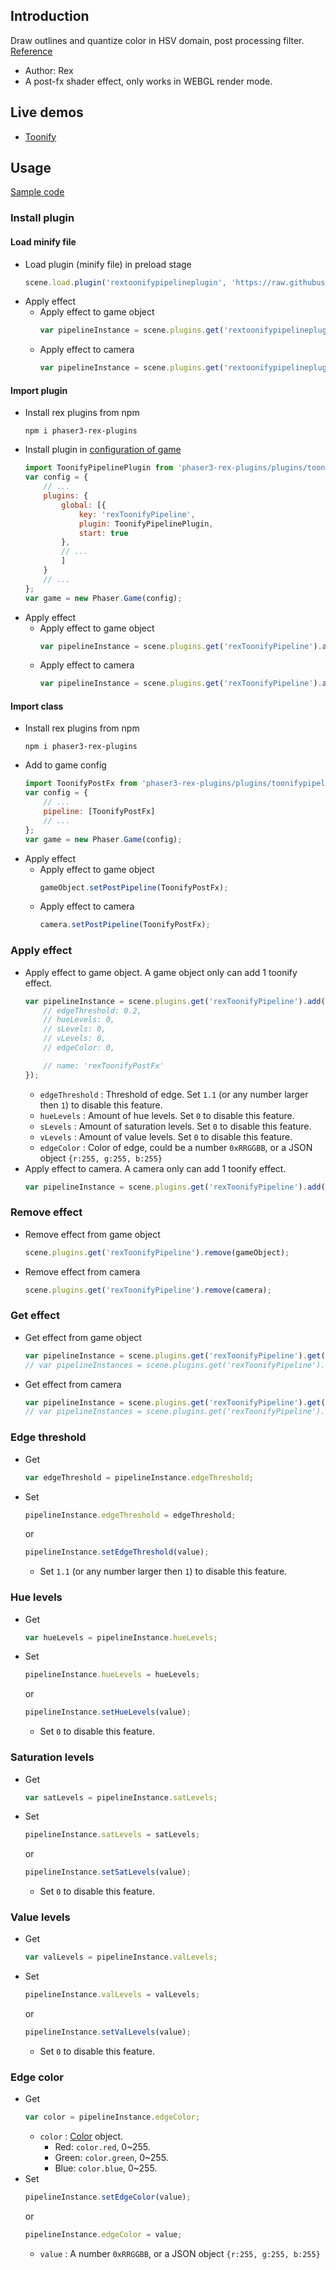 ## Introduction

Draw outlines and quantize color in HSV domain, post processing filter. [Reference](https://www.geeks3d.com/20140523/glsl-shader-library-toonify-post-processing-filter/)

- Author: Rex
- A post-fx shader effect, only works in WEBGL render mode.

## Live demos

- [Toonify](https://codepen.io/rexrainbow/pen/ErWNXa)

## Usage

[Sample code](https://github.com/rexrainbow/phaser3-rex-notes/tree/master/examples/shader-toonify)

### Install plugin

#### Load minify file

- Load plugin (minify file) in preload stage
    ```javascript
    scene.load.plugin('rextoonifypipelineplugin', 'https://raw.githubusercontent.com/rexrainbow/phaser3-rex-notes/master/dist/rextoonifypipelineplugin.min.js', true);
    ```
- Apply effect
    - Apply effect to game object
        ```javascript
        var pipelineInstance = scene.plugins.get('rextoonifypipelineplugin').add(gameObject, config);
        ```
    - Apply effect to camera
        ```javascript
        var pipelineInstance = scene.plugins.get('rextoonifypipelineplugin').add(camera, config);
        ```

#### Import plugin

- Install rex plugins from npm
    ```
    npm i phaser3-rex-plugins
    ```
- Install plugin in [configuration of game](game.md#configuration)
    ```javascript
    import ToonifyPipelinePlugin from 'phaser3-rex-plugins/plugins/toonifypipeline-plugin.js';
    var config = {
        // ...
        plugins: {
            global: [{
                key: 'rexToonifyPipeline',
                plugin: ToonifyPipelinePlugin,
                start: true
            },
            // ...
            ]
        }
        // ...
    };
    var game = new Phaser.Game(config);
    ```
- Apply effect
    - Apply effect to game object
        ```javascript
        var pipelineInstance = scene.plugins.get('rexToonifyPipeline').add(gameObject, config);
        ```
    - Apply effect to camera
        ```javascript
        var pipelineInstance = scene.plugins.get('rexToonifyPipeline').add(camera, config);
        ```

#### Import class

- Install rex plugins from npm
    ```
    npm i phaser3-rex-plugins
    ```
- Add to game config
    ```javascript
    import ToonifyPostFx from 'phaser3-rex-plugins/plugins/toonifypipeline.js';
    var config = {
        // ...
        pipeline: [ToonifyPostFx]
        // ...
    };
    var game = new Phaser.Game(config);
    ```
- Apply effect
    - Apply effect to game object
        ```javascript
        gameObject.setPostPipeline(ToonifyPostFx);
        ```
    - Apply effect to camera
        ```javascript
        camera.setPostPipeline(ToonifyPostFx);
        ```

### Apply effect

- Apply effect to game object. A game object only can add 1 toonify effect.
    ```javascript
    var pipelineInstance = scene.plugins.get('rexToonifyPipeline').add(gameObject, {
        // edgeThreshold: 0.2,
        // hueLevels: 0,
        // sLevels: 0,
        // vLevels: 0,
        // edgeColor: 0,

        // name: 'rexToonifyPostFx'
    });
    ```
    - `edgeThreshold` : Threshold of edge. Set `1.1` (or any number larger then `1`) to disable this feature.
    - `hueLevels` : Amount of hue levels. Set `0` to disable this feature.
    - `sLevels` : Amount of saturation levels. Set `0` to disable this feature.
    - `vLevels` : Amount of value levels. Set `0` to disable this feature.
    - `edgeColor` : Color of edge, could be a number `0xRRGGBB`, or a JSON object `{r:255, g:255, b:255}`
- Apply effect to camera. A camera only can add 1 toonify effect.
    ```javascript
    var pipelineInstance = scene.plugins.get('rexToonifyPipeline').add(camera, config);
    ```

### Remove effect

- Remove effect from game object
    ```javascript
    scene.plugins.get('rexToonifyPipeline').remove(gameObject);
    ```
- Remove effect from camera
    ```javascript
    scene.plugins.get('rexToonifyPipeline').remove(camera);
    ```

### Get effect

- Get effect from game object
    ```javascript
    var pipelineInstance = scene.plugins.get('rexToonifyPipeline').get(gameObject)[0];
    // var pipelineInstances = scene.plugins.get('rexToonifyPipeline').get(gameObject);
    ```
- Get effect from camera
    ```javascript
    var pipelineInstance = scene.plugins.get('rexToonifyPipeline').get(camera)[0];
    // var pipelineInstances = scene.plugins.get('rexToonifyPipeline').get(camera);
    ```

### Edge threshold

- Get
    ```javascript
    var edgeThreshold = pipelineInstance.edgeThreshold;
    ```
- Set
    ```javascript
    pipelineInstance.edgeThreshold = edgeThreshold;
    ```
    or
    ```javascript
    pipelineInstance.setEdgeThreshold(value);
    ```
    - Set `1.1` (or any number larger then `1`) to disable this feature.

### Hue levels

- Get
    ```javascript
    var hueLevels = pipelineInstance.hueLevels;
    ```
- Set
    ```javascript
    pipelineInstance.hueLevels = hueLevels;
    ```
    or
    ```javascript
    pipelineInstance.setHueLevels(value);
    ```
    - Set `0` to disable this feature.

### Saturation levels

- Get
    ```javascript
    var satLevels = pipelineInstance.satLevels;
    ```
- Set
    ```javascript
    pipelineInstance.satLevels = satLevels;
    ```
    or
    ```javascript
    pipelineInstance.setSatLevels(value);
    ```
    - Set `0` to disable this feature.

### Value levels

- Get
    ```javascript
    var valLevels = pipelineInstance.valLevels;
    ```
- Set
    ```javascript
    pipelineInstance.valLevels = valLevels;
    ```
    or
    ```javascript
    pipelineInstance.setValLevels(value);
    ```
    - Set `0` to disable this feature.

### Edge color

- Get
    ```javascript
    var color = pipelineInstance.edgeColor;
    ```
    - `color` : [Color](color.md) object.
        - Red: `color.red`, 0~255.
        - Green: `color.green`, 0~255.
        - Blue: `color.blue`, 0~255.
- Set
    ```javascript
    pipelineInstance.setEdgeColor(value);
    ```
    or
    ```javascript
    pipelineInstance.edgeColor = value;
    ```
    - `value` : A number `0xRRGGBB`, or a JSON object `{r:255, g:255, b:255}`
